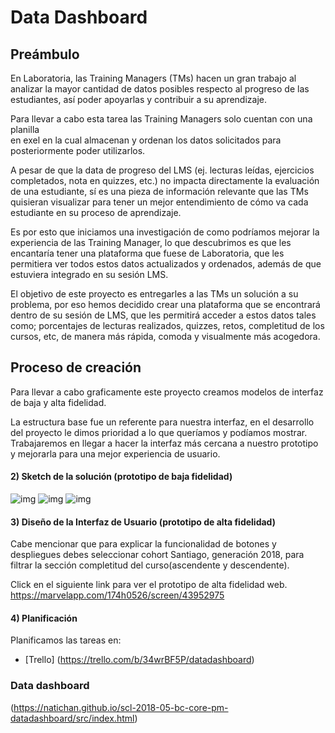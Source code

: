 # Data Dashboard

## Preámbulo

  En Laboratoria, las Training Managers (TMs) hacen un gran trabajo al analizar la
mayor cantidad de datos posibles respecto al progreso de las estudiantes, así poder
apoyarlas y contribuir a su aprendizaje.

  Para llevar a cabo esta tarea las Training Managers solo cuentan con una planilla  
en exel en la cual almacenan y ordenan los datos solicitados para posteriormente poder 
utilizarlos.

  A pesar de que la data de progreso del LMS (ej. lecturas leídas, ejercicios
completados, nota en quizzes, etc.) no impacta directamente la evaluación de
una estudiante, sí es una pieza de información relevante que las TMs
quisieran visualizar para tener un mejor entendimiento de cómo va cada
estudiante en su proceso de aprendizaje.

  Es por esto que iniciamos una investigación de como podríamos mejorar la experiencia de las
Training Manager, lo que descubrimos es que les encantaría tener una plataforma que fuese
de Laboratoria, que les permitiera ver todos estos datos actualizados y ordenados, además de que 
estuviera integrado en su sesión LMS.

  El objetivo de este proyecto es entregarles a las TMs un solución a su problema, por eso
hemos decidido crear una plataforma que se encontrará dentro de su sesión de LMS, que les permitirá 
acceder a estos datos tales como; porcentajes de lecturas realizados, quizzes, retos, completitud de
los cursos, etc, de manera más rápida, comoda y visualmente más acogedora.

## Proceso de creación

  Para llevar a cabo graficamente este proyecto creamos modelos de interfaz de baja y alta
  fidelidad. 

  La estructura base fue un referente para nuestra interfaz, en el desarrollo del proyecto le dimos prioridad a lo que queríamos y podíamos mostrar. Trabajaremos en llegar a hacer la interfaz más cercana a nuestro prototipo y mejorarla para una mejor experiencia de usuario.

#### 2) Sketch de la solución (prototipo de baja fidelidad)

![img](https://i.imgur.com/9CfLX8a.jpg)
![img](https://i.imgur.com/lHXdTdP.jpg)
![img](https://i.imgur.com/r4UsfEc.jpg)

#### 3) Diseño de la Interfaz de Usuario (prototipo de alta fidelidad)
 
Cabe mencionar que para explicar la funcionalidad de botones y despliegues debes seleccionar cohort Santiago, generación 2018, para filtrar la sección completitud del curso(ascendente y descendente).

Click en el siguiente link para ver el prototipo de alta fidelidad web.
https://marvelapp.com/174h0526/screen/43952975

#### 4) Planificación

Planificamos las tareas en:

* [Trello]
(https://trello.com/b/34wrBF5P/datadashboard)

### Data dashboard
(https://natichan.github.io/scl-2018-05-bc-core-pm-datadashboard/src/index.html)